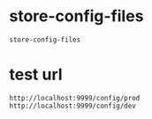 # store-config-files
	store-config-files

# test url
	http://localhost:9999/config/prod	
	http://localhost:9999/config/dev	